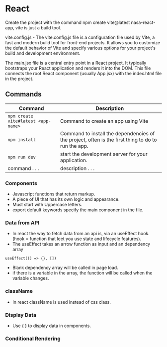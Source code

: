 
# React 

Create the project with the command npm create vite@latest nasa-react-app, vite is just a build tool.

vite.config.js - The vite.config.js file is a configuration file used by Vite, a fast and modern build tool for front-end projects. It allows you to customize the default behavior of Vite and specify various options for your project's build and development environment.

The main.jsx file is a central entry point in a React project. It typically bootstraps your React application and renders it into the DOM. This file connects the root React component (usually App.jsx) with the index.html file in the project.

## Commands

| Command | Description |
| ----------- | ----------- |
| `npm create vite#latest <app-name>` | Command to create an app using Vite |
| `npm install` | Command to install the dependencies of the project, often is the first thing to do to run the app. |
| `npm run dev` | start the development server for your application. |
| command . . . | description . . . |


### Components

- Javascript functions that return markup.
- A piece of UI that has its own logic and appearance.
- Must start with Uppercase letters.
- export default keywords specify the main component in the file.

### Data from API
- In react the way to fetch data from an api is, via an useEffect hook. (hook = function that leet you use state and lifecycle features).
- The useEffect takes an arrow function as input and an dependency array

`useEffect(() => {}, [])`

- Blank dependency array will be called in page load.
- if there is a variable in the array, the function will be called when the variable changes.

### className
- In react className is used instead of css class.

### Display Data

- Use { } to display data in components.

### Conditional Rendering

```jsx


```